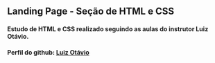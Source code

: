 ## Landing Page - Seção de HTML e CSS

#### Estudo de HTML e CSS realizado seguindo as aulas do instrutor Luiz Otávio.
#### Perfil do github: [Luiz Otávio](https://github.com/luizomf)